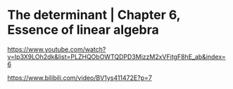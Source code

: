 # The determinant | Chapter 6, Essence of linear algebra

https://www.youtube.com/watch?v=Ip3X9LOh2dk&list=PLZHQObOWTQDPD3MizzM2xVFitgF8hE_ab&index=6

https://www.bilibili.com/video/BV1ys411472E?p=7



